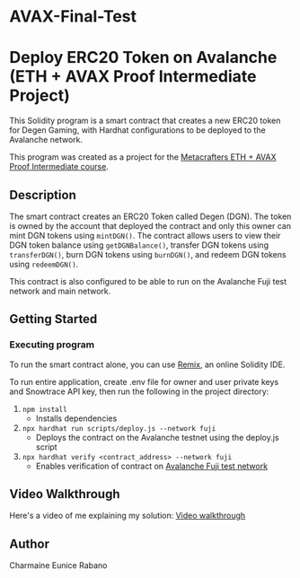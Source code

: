 # AVAX-Final-Test
# Deploy ERC20 Token on Avalanche (ETH + AVAX Proof Intermediate Project)

This Solidity program is a smart contract that creates a new ERC20 token for Degen Gaming, with Hardhat configurations to be deployed to the Avalanche network.

This program was created as a project for the [Metacrafters ETH + AVAX Proof Intermediate course](https://academy.metacrafters.io/content/solidity-avax-intermediate).

## Description

The smart contract creates an ERC20 Token called Degen (DGN). The token is owned by the account that deployed the contract and only this owner can mint DGN tokens using `mintDGN()`. The contract allows users to view their DGN token balance using `getDGNBalance()`, transfer DGN tokens using `transferDGN()`, burn DGN tokens using `burnDGN()`, and redeem DGN tokens using `redeemDGN()`.

This contract is also configured to be able to run on the Avalanche Fuji test network and main network.

## Getting Started

### Executing program

To run the smart contract alone, you can use [Remix](https://remix.ethereum.org/), an online Solidity IDE.

To run entire application, create .env file for owner and user private keys and Snowtrace API key, then run the following in the project directory:

1. `npm install`
    - Installs dependencies
2. `npx hardhat run scripts/deploy.js --network fuji`
    - Deploys the contract on the Avalanche testnet using the deploy.js script
3. `npx hardhat verify <contract_address> --network fuji`
    - Enables verification of contract on [Avalanche Fuji test network](https://testnet.snowtrace.io/)

## Video Walkthrough

Here's a video of me explaining my solution: [Video walkthrough](https://drive.google.com/file/d/1Ac-ai26FSMeDvaIk2G2EC_BMb0ywlepx/view?usp=sharing)

## Author

Charmaine Eunice Rabano
